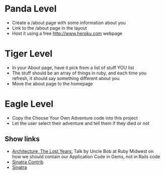 # Panda Level
- Create a /about page with some information about you
- Link to the /about page in the layout
- Host it using a free http://www.heroku.com webpage

# Tiger Level
- In your About page, have it pick from a list of stuff YOU list
- The stuff should be an array of things in ruby, and each time you refresh, it should say something different about you
- Move the about page to the homepage

# Eagle Level
- Copy the Choose Your Own Adventure code into this project
- Let the user select their adventure and tell them if they died or not

## Show links
- [Architecture, The Lost Years:](http://www.confreaks.com/videos/759-rubymidwest2011-keynote-architecture-the-lost-years) Talk by Uncle Bob at Ruby Midwest on how we should contain our Application Code in Gems, not in Rails code
- [Sinatra Contrib](http://www.github.com/sinatra/sinatra-contrib)
- [Sinatra](http://www.sinatrarb.com)
